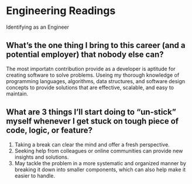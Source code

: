 # Engineering Readings
Identifying as an Engineer
## What’s the one thing I bring to this career (and a potential employer) that nobody else can?
The most importatn contribution provide as a developer is aptitude for creating software to solve problems. Useing my thorough knowledge of programming languages, algorithms, data structures, and software design concepts to provide solutions that are effective, scalable, and easy to maintain.


## What are 3 things I’ll start doing to “un-stick” myself whenever I get stuck on tough piece of code, logic, or feature?
1. Taking a break can clear the mind and offer a fresh perspective. 
2. Seeking help from colleagues or online communities can provide new insights and solutions. 
3. May tackle the problem in a more systematic and organized manner by breaking it down into smaller components, which can also help make it easier to handle.
